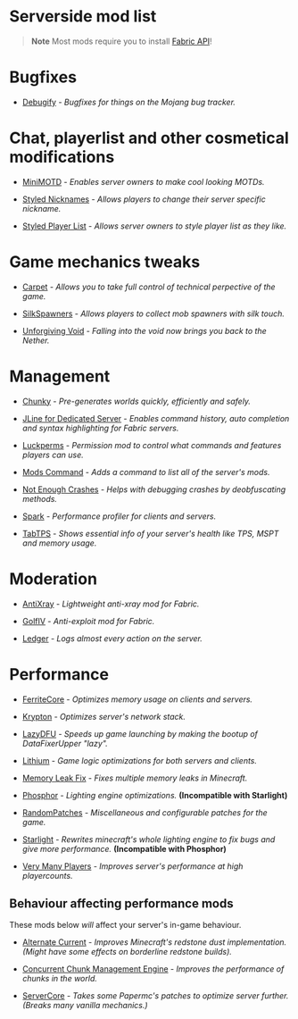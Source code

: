 # Serverside mod list

> **Note**
> Most mods require you to install [Fabric API](https://modrinth.com/mod/P7dR8mSH)!

# Bugfixes

- [Debugify](https://modrinth.com/mod/QwxR6Gcd) - *Bugfixes for things on the Mojang bug tracker.*

# Chat, playerlist and other cosmetical modifications

- [MiniMOTD](https://modrinth.com/mod/16vhQOQN) - *Enables server owners to make cool looking MOTDs.*

- [Styled Nicknames](https://modrinth.com/mod/DOk6Gcdi) - *Allows players to change their server specific nickname.*

- [Styled Player List](https://modrinth.com/mod/DQIfKUHf) - *Allows server owners to style player list as they like.*

# Game mechanics tweaks 

- [Carpet](https://github.com/gnembon/fabric-carpet) - *Allows you to take full control of technical perpective of the game.*

- [SilkSpawners](https://modrinth.com/mod/yD9G9SN0) - *Allows players to collect mob spawners with silk touch.*

- [Unforgiving Void](https://modrinth.com/mod/LYliJ0jT) - *Falling into the void now brings you back to the Nether.*

# Management

- [Chunky](https://modrinth.com/mod/fALzjamp) - *Pre-generates worlds quickly, efficiently and safely.*

- [JLine for Dedicated Server](https://www.curseforge.com/minecraft/mc-mods/jline-for-minecraft-dedicated-server) - *Enables command history, auto completion and syntax highlighting for Fabric servers.*

- [Luckperms](https://modrinth.com/mod/Vebnzrzj) - *Permission mod to control what commands and features players can use.*

- [Mods Command](https://modrinth.com/mod/PExmWQV8) - *Adds a command to list all of the server's mods.*

- [Not Enough Crashes](https://modrinth.com/mod/yM94ont6) - *Helps with debugging crashes by deobfuscating methods.*

- [Spark](https://modrinth.com/mod/l6YH9Als) - *Performance profiler for clients and servers.*

- [TabTPS](https://modrinth.com/mod/cUhi3iB2) - *Shows essential info of your server's health like TPS, MSPT and memory usage.*

# Moderation

- [AntiXray](https://modrinth.com/mod/sml2FMaA) - *Lightweight anti-xray mod for Fabric.*

- [GolfIV](https://modrinth.com/mod/PfKYAJGk) - *Anti-exploit mod for Fabric.*

- [Ledger](https://modrinth.com/mod/LVN9ygNV) - *Logs almost every action on the server.*

# Performance

- [FerriteCore](https://modrinth.com/mod/uXXizFIs) - *Optimizes memory usage on clients and servers.*

- [Krypton](https://modrinth.com/mod/fQEb0iXm) - *Optimizes server's network stack.*

- [LazyDFU](https://modrinth.com/mod/hvFnDODi) - *Speeds up game launching by making the bootup of DataFixerUpper "lazy".*

- [Lithium](https://modrinth.com/mod/gvQqBUqZ) - *Game logic optimizations for both servers and clients.*

- [Memory Leak Fix](https://modrinth.com/mod/NRjRiSSD) - *Fixes multiple memory leaks in Minecraft.*

- [Phosphor](https://modrinth.com/mod/hEOCdOgW) - *Lighting engine optimizations.* **(Incompatible with Starlight)**

- [RandomPatches](https://modrinth.com/mod/JmtW1Cr5) - *Miscellaneous and configurable patches for the game.*

- [Starlight](https://modrinth.com/mod/H8CaAYZC) - *Rewrites minecraft's whole lighting engine to fix bugs and give more performance.* **(Incompatible with Phosphor)**

- [Very Many Players](https://modrinth.com/mod/wnEe9KBa) - *Improves server's performance at high playercounts.*

## Behaviour affecting performance mods

These mods below *will* affect your server's in-game behaviour.

- [Alternate Current](https://modrinth.com/mod/r0v8vy1s) - *Improves Minecraft's redstone dust implementation. (Might have some effects on borderline redstone builds).*

- [Concurrent Chunk Management Engine](https://modrinth.com/mod/VSNURh3q) - *Improves the performance of chunks in the world.*

- [ServerCore](https://modrinth.com/mod/4WWQxlQP) - *Takes some Papermc's patches to optimize server further. (Breaks many vanilla mechanics.)*
